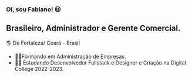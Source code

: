### Oi, sou Fabiano! :smiley:
## Brasileiro, Administrador e Gerente Comercial.

:earth_americas: De Fortaleza/ Ceará - Brasil 
* :student:Formando em Administração de Empresas.
* :technologist: Estudando Desenvolvedor Fullstack e Designer e Criação na Digital College 2022-2023.


<!--
**fabianopmelo/fabianopmelo** is a ✨ _special_ ✨ repository because its `README.md` (this file) appears on your GitHub profile.

Here are some ideas to get you started:

- 🔭 I’m currently working on ...
- 🌱 I’m currently learning ...
- 👯 I’m looking to collaborate on ...
- 🤔 I’m looking for help with ...
- 💬 Ask me about ...
- 📫 How to reach me: ...
- 😄 Pronouns: ...
- ⚡ Fun fact: ...
-->
